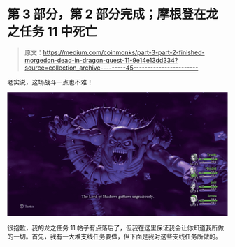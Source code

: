 # 第 3 部分，第 2 部分完成；摩根登在龙之任务 11 中死亡

> 原文：<https://medium.com/coinmonks/part-3-part-2-finished-morgedon-dead-in-dragon-quest-11-9e14e13dd334?source=collection_archive---------45----------------------->

老实说，这场战斗一点也不难！

![](img/c307f4898f5d2e77e17dd586d61fcf7d.png)

很抱歉，我的龙之任务 11 帖子有点落后了，但我在这里保证我会让你知道我所做的一切。首先，我有一大堆支线任务要做，但下面是我对这些支线任务所做的。